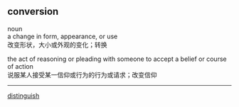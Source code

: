 ## conversion  
noun  
a change in form, appearance, or use  
改变形状，大小或外观的变化；转换  

the act of reasoning or pleading with someone to accept a belief or course of action  
说服某人接受某一信仰或行为的行为或请求；改变信仰  

----  

[distinguish](25.md)